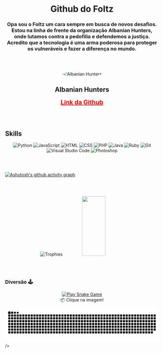<h1 align="center">Github do Foltz</h1>
<h3 align="center">Opa sou o Foltz um cara sempre em busca de novos desafios. Estou na linha de frente da organização Albanian Hunters, onde lutamos contra a pedofilia e defendemos a justiça. Acredito que a tecnologia é uma arma poderosa para proteger os vulneráveis e fazer a diferença no mundo.</h3>

<br/><br/>

<div align="center">
  <img src="https://avatars.githubusercontent.com/u/183544914?s=200&v=4)" alt="Albanian Hunters " style="border-radius: 50%; width: 150px;" />
  <h2>Albanian Hunters</h2>

  <a href="https://github.com/Albanian-Hunters" style="color: red; font-size: 20px; font-weight: bold;">Link da Github</a>
</div>

<br/><br/>

## Skills

<div align="center">
    <img src="https://skillicons.dev/icons?i=python" alt="Python" title="Python" />
    <img src="https://skillicons.dev/icons?i=javascript" alt="JavaScript" title="JavaScript" />
    <img src="https://skillicons.dev/icons?i=html" alt="HTML" title="HTML" />
    <img src="https://skillicons.dev/icons?i=css" alt="CSS" title="CSS" />
    <img src="https://skillicons.dev/icons?i=php" alt="PHP" title="PHP" />
    <img src="https://skillicons.dev/icons?i=java" alt="Java" title="Java" />
    <img src="https://skillicons.dev/icons?i=ruby" alt="Ruby" title="Ruby" />
    <img src="https://skillicons.dev/icons?i=git" alt="Git" title="Git" />
    <img src="https://skillicons.dev/icons?i=vscode" alt="Visual Studio Code" title="Visual Studio Code" />
    <img src="https://skillicons.dev/icons?i=ps" alt="Photoshop" title="Photoshop" />
</div>

<br/><br/>

[![Ashutosh's github activity graph](https://github-readme-activity-graph.vercel.app/graph?username=foltzbr&bg_color=000000&color=ff0000&line=ff0000&point=ff0000&area=true&hide_border=true)](https://github.com/ashutosh00710/github-readme-activity-graph)


<br/><br/>

<div align="center">
  <img width="45%" height="195px" <img src="https://github-profile-trophy.vercel.app/?username=foltzbr&theme=dracula&row=2&no-bg=true&column=3&margin-w=15&margin-h=15" alt="Trophies" />
  <img width="39%" height="195px" src="https://github-readme-stats.vercel.app/api/top-langs/?username=foltzbr&layout=compact&hide_border=true&title_color=ffffff&text_color=ffffff&bg_color=0d1117" />

</div>

<br/><br/>
<h3 align="left">Diversão 🕹️ </h3>
<p align="center">
  <a href="https://playsnake.org/" target="_blank">
    <img src="https://img.icons8.com/color/48/000000/snake.png" alt="Play Snake Game" />
  </a>
  <br />
  <span>📦 Clique na imagem!</span>
</p>


<picture>
  <source
    media="(prefers-color-scheme: dark)"
    srcset="https://raw.githubusercontent.com/platane/snk/output/github-contribution-grid-snake-dark.svg"
  />
  <source
    media="(prefers-color-scheme: light)"
    srcset="https://raw.githubusercontent.com/platane/snk/output/github-contribution-grid-snake.svg"
  />
  <img
    alt="github contribution grid snake animation"
    src="https://raw.githubusercontent.com/platane/snk/output/github-contribution-grid-snake.svg"
  
  />
</picture>
